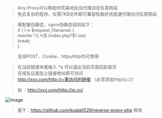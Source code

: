 > Any-Proxy可以帮助你完美地反向代理浏览任意网站  
> 免去复杂的程序，仅需7KB文件即可兼容性极好地高速代理访问任意网站  
  
> 需配置伪静态，nginx伪静态规则如下：  
> if ( !-e $request_filename) {  
>     rewrite ^/(.*)$ /index.php?$1 last;  
>     break;  
> }  
  
> 支持POST、Cookie，https/http均可使用  
  
> 在当前链接末尾输入 *q 可以退出当前页面回到首页  
> 在域名后面加上链接地址即可访问  
> http://xxx.com/http://+需访问的链接 （必须添加http(s)://）  
  
> 如 ：http://xxx.com/http://ip.cn/  
  
  
  
  
  
![Image](https://p.pstatp.com/origin/1386c00047b0dffbf5283)  

> 基于：https://github.com/koala0529/reverse-proxy-php 修改  
